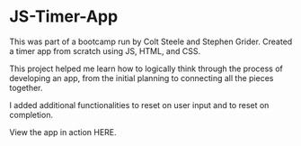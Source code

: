 # JS-Timer-App

This was part of a bootcamp run by Colt Steele and Stephen Grider. Created a timer app from scratch using JS, HTML, and CSS.

This project helped me learn how to logically think through the process of developing an app, from the initial planning to connecting all the pieces together.

I added additional functionalities to reset on user input and to reset on completion.

View the app in action HERE.
